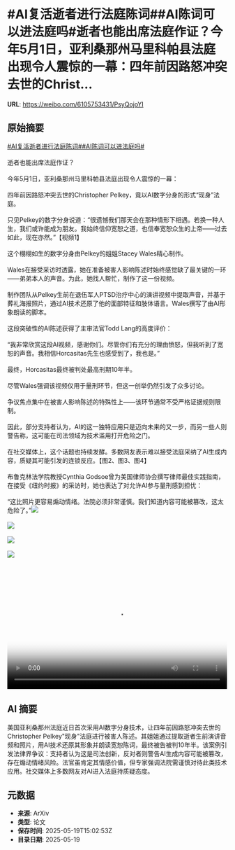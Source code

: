 # #AI复活逝者进行法庭陈词##AI陈词可以进法庭吗#逝者也能出席法庭作证？今年5月1日，亚利桑那州马里科帕县法庭出现令人震惊的一幕：四年前因路怒冲突去世的Christ...

**URL**: https://weibo.com/6105753431/PsyQojoYI

## 原始摘要

<a href="https://m.weibo.cn/search?containerid=231522type%3D1%26t%3D10%26q%3D%23AI%E5%A4%8D%E6%B4%BB%E9%80%9D%E8%80%85%E8%BF%9B%E8%A1%8C%E6%B3%95%E5%BA%AD%E9%99%88%E8%AF%8D%23&amp;extparam=%23AI%E5%A4%8D%E6%B4%BB%E9%80%9D%E8%80%85%E8%BF%9B%E8%A1%8C%E6%B3%95%E5%BA%AD%E9%99%88%E8%AF%8D%23" data-hide=""><span class="surl-text">#AI复活逝者进行法庭陈词#</span></a><a href="https://m.weibo.cn/search?containerid=231522type%3D1%26t%3D10%26q%3D%23AI%E9%99%88%E8%AF%8D%E5%8F%AF%E4%BB%A5%E8%BF%9B%E6%B3%95%E5%BA%AD%E5%90%97%23&amp;extparam=%23AI%E9%99%88%E8%AF%8D%E5%8F%AF%E4%BB%A5%E8%BF%9B%E6%B3%95%E5%BA%AD%E5%90%97%23" data-hide=""><span class="surl-text">#AI陈词可以进法庭吗#</span></a><br><br>逝者也能出席法庭作证？<br><br>今年5月1日，亚利桑那州马里科帕县法庭出现令人震惊的一幕：<br><br>四年前因路怒冲突去世的Christopher Pelkey，竟以AI数字分身的形式“现身”法庭。<br><br>只见Pelkey的数字分身说道：“很遗憾我们那天会在那种情形下相遇。若换一种人生，我们或许能成为朋友。我始终信仰宽恕之道，也信奉宽恕众生的上帝——过去如此，现在亦然。”【视频1】<br><br>这个栩栩如生的数字分身由Pelkey的姐姐Stacey Wales精心制作。<br><br>Wales在接受采访时透露，她在准备被害人影响陈述时始终感觉缺了最关键的一环——弟弟本人的声音。为此，她找人帮忙，制作了这一份视频。<br><br>制作团队从Pelkey生前在退伍军人PTSD治疗中心的演讲视频中提取声音，并基于葬礼海报照片，通过AI技术还原了他的面部特征和肢体语言。Wales撰写了由AI形象朗读的脚本。<br><br>这段突破性的AI陈述获得了主审法官Todd Lang的高度评价：<br><br>“我非常欣赏这段AI视频，感谢你们。尽管你们有充分的理由愤怒，但我听到了宽恕的声音。我相信Horcasitas先生也感受到了，我也是。”<br><br>最终，Horcasitas最终被判处最高刑期10年半。<br><br>尽管Wales强调该视频仅用于量刑环节，但这一创举仍然引发了众多讨论。<br><br>争议焦点集中在被害人影响陈述的特殊性上——该环节通常不受严格证据规则限制。<br><br>因此，部分支持者认为，AI的这一独特应用只是迈向未来的又一步，而另一些人则警告称，这可能在司法领域为技术滥用打开危险之门。<br><br>在社交媒体上，这个话题也持续发酵。多数网友表示难以接受法庭采纳了AI生成内容，质疑其可能引发的连锁反应。【图2、图3、图4】<br><br>布鲁克林法学院教授Cynthia Godsoe曾为美国律师协会撰写律师最佳实践指南，在接受《纽约时报》的采访时，她也表达了对允许AI参与量刑感到担忧：<br><br>“这比照片更容易煽动情绪。法院必须非常谨慎。我们知道内容可能被篡改，这太危险了。”<img style="" src="https://tvax4.sinaimg.cn/large/006Fd7o3ly1i1kxv6r96hj30zk0k03yz.jpg" referrerpolicy="no-referrer"><br><br><img style="" src="https://tvax2.sinaimg.cn/large/006Fd7o3gy1i1kxqu19mtj31800sok8u.jpg" referrerpolicy="no-referrer"><br><br><img style="" src="https://tvax2.sinaimg.cn/large/006Fd7o3gy1i1kxqvh9w1j30y20oawpk.jpg" referrerpolicy="no-referrer"><br><br><img style="" src="https://tvax3.sinaimg.cn/large/006Fd7o3gy1i1kxqxzh4kj30ya0vcdry.jpg" referrerpolicy="no-referrer"><br><br><br clear="both"><div style="clear: both"></div><video controls="controls" poster="https://tvax1.sinaimg.cn/orj480/006Fd7o3ly1i1kxv78wftj30zk0k03yz.jpg" style="width: 100%"><source src="https://f.video.weibocdn.com/o0/y4G5WgrAlx08omUZ1uBy01041200RIng0E010.mp4?label=mp4_720p&amp;template=1280x720.25.0&amp;ori=0&amp;ps=1CwnkDw1GXwCQx&amp;Expires=1747670555&amp;ssig=nq8zVI51RZ&amp;KID=unistore,video"><source src="https://f.video.weibocdn.com/o0/HyFVhjt8lx08omUXP98A01041200pahk0E010.mp4?label=mp4_hd&amp;template=852x480.25.0&amp;ori=0&amp;ps=1CwnkDw1GXwCQx&amp;Expires=1747670555&amp;ssig=QMV6%2Bh3Me0&amp;KID=unistore,video"><source src="https://f.video.weibocdn.com/o0/4p3Y0zislx08omUXEbHW01041200g1QK0E010.mp4?label=mp4_ld&amp;template=640x360.25.0&amp;ori=0&amp;ps=1CwnkDw1GXwCQx&amp;Expires=1747670555&amp;ssig=ZmCzA%2Fzaet&amp;KID=unistore,video"><p>视频无法显示，请前往<a href="https://video.weibo.com/show?fid=1034%3A5168069996380230" target="_blank" rel="noopener noreferrer">微博视频</a>观看。</p></video>

## AI 摘要

美国亚利桑那州法庭近日首次采用AI数字分身技术，让四年前因路怒冲突去世的Christopher Pelkey"现身"法庭进行被害人陈述。其姐姐通过提取逝者生前演讲音频和照片，用AI技术还原其形象并朗读宽恕陈词，最终被告被判10年半。该案例引发法律界争议：支持者认为这是司法创新，反对者则警告AI生成内容可能被篡改，存在煽动情绪风险。法官虽肯定其情感价值，但专家强调法院需谨慎对待此类技术应用。社交媒体上多数网友对AI进入法庭持质疑态度。

## 元数据

- **来源**: ArXiv
- **类型**: 论文
- **保存时间**: 2025-05-19T15:02:53Z
- **目录日期**: 2025-05-19
